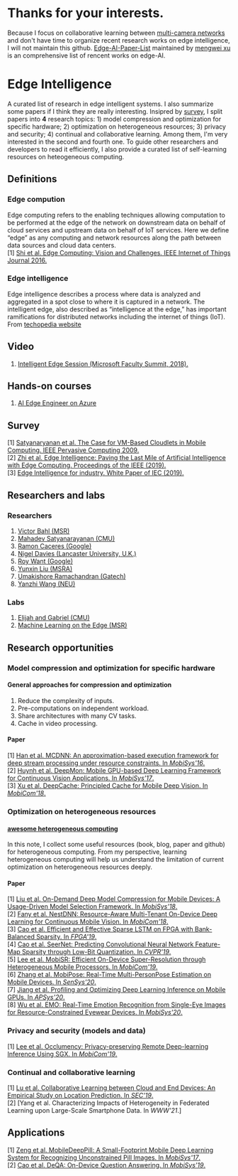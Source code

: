 # Thanks for your interests.
Because I focus on collaborative learning between [multi-camera networks](https://github.com/YanLu-nyu/Awesome-Multi-Camera-Network) and don't have time to organize recent research works on edge intelligence, I will not maintain this github. [Edge-AI-Paper-List](https://github.com/xumengwei/Edge-AI-Paper-List) maintained by [mengwei xu](https://xumengwei.github.io/) is an comprehensive list of rencent works on edge-AI.
# Edge Intelligence
A curated list of research in edge intelligent systems. I also summarize some papers if I think they are really interesting. Insipred by [survey](https://arxiv.org/abs/1905.10083), I split papers into **4** research topics: 1) model compression and optimization for specific hardware; 2) optimization on heterogeneous resources; 3) privacy and security; 4) continual and collaborative learning. Among them, I'm very interested in the second and fourth one. To guide other researchers and developers to read it efficiently, I also provide a curated list of self-learning resources on heteogeneous computing. 
## Definitions
### Edge compution
Edge computing refers to the enabling techniques allowing computation to be performed at the edge of the network on downstream data on behalf of cloud services and upstream data on behalf of IoT services. Here we define “edge” as any computing and network resources along the path between data sources and cloud data centers. <br>
[1] [Shi et al. Edge Computing: Vision and Challenges. IEEE Internet of Things Journal 2016.](https://www.researchgate.net/publication/303890546_Edge_Computing_Vision_and_Challenges) 
### Edge intelligence
Edge intelligence describes a process where data is analyzed and aggregated in a spot close to where it is captured in a network. The intelligent edge, also described as “intelligence at the edge,” has important ramifications for distributed networks including the internet of things (IoT).<br>
From [techopedia website](https://www.techopedia.com/definition/32559/intelligent-edge)
## Video
1. [Intelligent Edge Session (Microsoft Faculty Summit, 2018).](https://youtu.be/EbRQMncZ5XY)
## Hands-on courses
1. [AI Edge Engineer on Azure](https://docs.microsoft.com/en-us/learn/paths/ai-edge-engineer/)
## Survey
[1] [Satyanaryanan et al. The Case for VM-Based Cloudlets in Mobile Computing. IEEE Pervasive Computing 2009.](https://www.cs.cmu.edu/~satya/docdir/satya-ieeepvc-cloudlets-2009.pdf)<br>
[2] [Zhi et al. Edge Intelligence: Paving the Last Mile of Artificial Intelligence with Edge Computing. Proceedings of the IEEE (2019).](https://arxiv.org/abs/1905.10083) <br>
[3] [Edge Intelligence for industry. White Paper of IEC (2019).](https://www.iec.ch/whitepaper/edgeintelligence/)
## Researchers and labs
### Researchers
1. [Victor Bahl (MSR)](https://www.microsoft.com/en-us/research/people/bahl/)
2. [Mahadev Satyanarayanan (CMU)](http://www.cs.cmu.edu/~satya/)
3. [Ramon Caceres (Google)](http://www.kiskeya.net/ramon/#pubs)
4. [Nigel Davies (Lancaster University, U.K.)](https://www.lancaster.ac.uk/people-profiles/nigel-davies)
5. [Roy Want (Google)](http://www.roywant.com/cv/vita.htm)
6. [Yunxin Liu (MSRA)](https://www.microsoft.com/en-us/research/people/yunliu/)
7. [Umakishore Ramachandran (Gatech)](https://www.cc.gatech.edu/~rama/)
8. [Yanzhi Wang (NEU)](https://web.northeastern.edu/yanzhiwang/)
### Labs
1. [Elijah and Gabriel (CMU)](http://elijah.cs.cmu.edu/)
2. [Machine Learning on the Edge (MSR)](https://www.microsoft.com/en-us/research/project/machine-learning-edge/)
## Research opportunities
### Model compression and optimization for specific hardware
#### General approaches for compression and optimization
1. Reduce the complexity of inputs.
2. Pre-computations on independent workload.
3. Share architectures with many CV tasks.
4. Cache in video processing.
#### Paper
[1] [Han et al. MCDNN: An approximation-based execution framework for deep stream processing under resource constraints. In *MobiSys'16*.](https://homes.cs.washington.edu/~arvind/papers/mcdnn.pdf)<br>
[2] [Huynh et al. DeepMon: Mobile GPU-based Deep Learning Framework for Continuous Vision Applications. In *MobiSys'17*.](https://nsr.cse.buffalo.edu/mobisys_2017/papers/pdfs/mobisys17-paper07.pdf)<br>
[3] [Xu et al. DeepCache: Principled Cache for Mobile Deep Vision. In *MobiCom'18*.](https://arxiv.org/pdf/1712.01670.pdf)
### Optimization on heterogeneous resources
#### [awesome heterogeneous computing](https://github.com/YanLu-nyu/Awesome-Edge-Intelligence/blob/master/awesome-heterogeneous-computing.md)
In this note, I collect some useful resources (book, blog, paper and github) for heterogeneous computing. From my perspective, learning heterogeneous computing will help us understand the limitation of current optimization on heterogeneous resources deeply.
#### Paper
[1] [Liu et al. On-Demand Deep Model Compression for Mobile Devices: A Usage-Driven Model Selection Framework. In *MobiSys'18*.](https://tik-old.ee.ethz.ch/file//79a7dd6f6370f809e6180c0746232283/mobisys18-liu.pdf)<br>
[2] [Fany et al. NestDNN: Resource-Aware Multi-Tenant On-Device Deep Learning for Continuous Mobile Vision. In *MobiCom'18*.](https://arxiv.org/abs/1810.10090)<br>
[3] [Cao et al. Efficient and Effective Sparse LSTM on FPGA with Bank-Balanced Sparsity. In *FPGA'19*.](https://www.microsoft.com/en-us/research/uploads/prod/2019/05/FPGA2019_final.pdf)<br>
[4] [Cao et al. SeerNet: Predicting Convolutional Neural Network Feature-Map Sparsity through Low-Bit Quantization. In *CVPR'19*.](http://openaccess.thecvf.com/content_CVPR_2019/papers/Cao_SeerNet_Predicting_Convolutional_Neural_Network_Feature-Map_Sparsity_Through_Low-Bit_Quantization_CVPR_2019_paper.pdf)<br>
[5] [Lee et al. MobiSR: Efficient On-Device Super-Resolution through Heterogeneous Mobile Processors. In *MobiCom'19*.](https://arxiv.org/pdf/1908.07985.pdf)<br>
[6] [Zhang et al. MobiPose: Real-Time Multi-PersonPose Estimation on Mobile Devices. In *SenSys'20*.](https://dl.acm.org/doi/10.1145/3384419.3430726#pill-authors__contentcon)<br>
[7] [Jiang et al. Profiling and Optimizing Deep Learning Inference on Mobile GPUs. In *APSys'20*.](https://dl.acm.org/doi/10.1145/3409963.3410493)<br>
[8] [Wu et al. EMO: Real-Time Emotion Recognition from Single-Eye Images for Resource-Constrained Eyewear Devices. In *MobiSys'20*.](https://dl.acm.org/doi/abs/10.1145/3386901.3388917)<br>
### Privacy and security (models and data)
[1] [Lee et al. Occlumency: Privacy-preserving Remote Deep-learning Inference Using SGX. In *MobiCom'19*.](http://soar.group/pubs/Occlumency.MobiCom19.pdf)
### Continual and collaborative learning
[1] [Lu et al. Collaborative Learning between Cloud and End Devices: An Empirical Study on Location Prediction. In *SEC'19*.](https://www.microsoft.com/en-us/research/publication/collaborative-learning-between-cloud-and-end-devices-an-empirical-study-on-location-prediction/)<br>
[2] [Yang et al. Characterizing Impacts of Heterogeneity in Federated Learning upon Large-Scale Smartphone Data. In *WWW'21*.]
## Applications
[1] [Zeng et al. MobileDeepPill: A Small-Footprint Mobile Deep Learning System for Recognizing Unconstrained Pill Images. In *MobiSys'17*.](https://www.egr.msu.edu/~mizhang/papers/2017_MobiSys_MobileDeepPill.pdf)<br>
[2] [Cao et al. DeQA: On-Device Question Answering. In *MobiSys'19*.](https://awk.ai/assets/deqa.pdf)<br>

